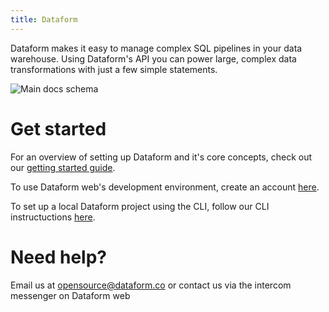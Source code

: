 ```yaml
---
title: Dataform
---
```


Dataform makes it easy to manage complex SQL pipelines in your data warehouse. Using Dataform's API you can power large, complex data transformations with just a few simple statements.

![Main docs schema](/static/images/main_schema.svg)

# Get started

For an overview of setting up Dataform and it's core concepts, check out our [getting started guide](getting-started).

To use Dataform web's development environment, create an account [here](https://app.dataform.co).

To set up a local Dataform project using the CLI, follow our CLI instructuctions [here](dataform-cli).

# Need help?

Email us at <a href="mailto:opensource@dataform.co" rel="noopener" target="_blank">opensource@dataform.co</a> or contact us via the intercom messenger on Dataform web
